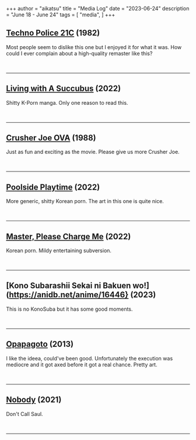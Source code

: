 +++
author = "aikatsu"
title = "Media Log"
date = "2023-06-24"
description = "June 18 - June 24"
tags = [
    "media",
]
+++

## [Techno Police 21C](https://anidb.net/anime/1862) (1982)

Most people seem to dislike this one but I enjoyed it for what it was. How could I ever complain about a high-quality remaster like this?

<br>

---

## [Living with A Succubus](https://anilist.co/manga/150052/Donggeonyeoga-Succubus/) (2022)

Shitty K-Porn manga. Only one reason to read this.

<br>

---

## [Crusher Joe OVA](https://anidb.net/anime/2057) (1988)

Just as fun and exciting as the movie. Please give us more Crusher Joe.

<br>

---

## [Poolside Playtime](https://anilist.co/manga/152440/Mulmitjageop/) (2022)

More generic, shitty Korean porn. The art in this one is quite nice.

<br>

---

## [Master, Please Charge Me](https://anilist.co/manga/162354/Juinnim-Chungjeonhae-Juseyo/) (2022)

Korean porn. Mildy entertaining subversion.

<br>

---


## [Kono Subarashii Sekai ni Bakuen wo!](https://anidb.net/anime/16446} (2023)

This is no KonoSuba but it has some good moments.

<br>

---

## [Opapagoto](https://www.mangaupdates.com/series/y4ghi5x/opapagoto) (2013)

I like the ideea, could've been good. Unfortunately the execution was mediocre and it got axed before it got a real chance. Pretty art.

<br>

---

## [Nobody](https://rateyourmusic.com/film/nobody_f3/) (2021)

Don't Call Saul.

<br>

---

<br>



